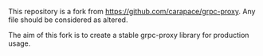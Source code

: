 This repository is a fork from https://github.com/carapace/grpc-proxy. Any file
should be considered as altered.

The aim of this fork is to create a stable grpc-proxy library for production usage.